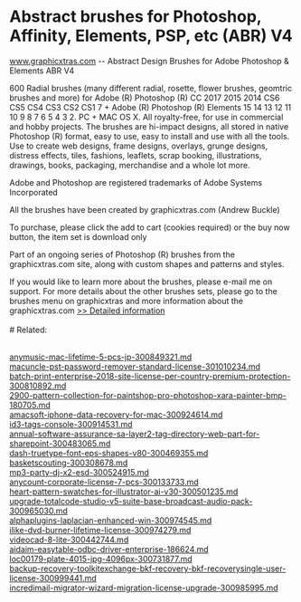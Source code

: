 # Abstract brushes for Photoshop, Affinity, Elements, PSP, etc (ABR) V4
www.graphicxtras.com -- Abstract Design Brushes for Adobe Photoshop & Elements ABR V4

600 Radial brushes (many different radial, rosette, flower brushes, geomtric brushes and more) for Adobe (R) Photoshop (R) CC 2017 2015 2014 CS6 CS5 CS4 CS3 CS2 CS1 7 + Adobe (R) Photoshop (R) Elements 15 14 13 12 11 10 9 8 7 6 5 4 3 2. PC + MAC OS X. All royalty-free, for use in commercial and hobby projects. The brushes are hi-impact designs, all stored in native Photoshop (R) format, easy to use, easy to install and use with all the tools. Use to create web designs, frame designs, overlays, grunge designs, distress effects, tiles, fashions, leaflets, scrap booking, illustrations, drawings, books, packaging, merchandise and a whole lot more.

Adobe and Photoshop are registered trademarks of Adobe Systems Incorporated

All the brushes have been created by graphicxtras.com (Andrew Buckle)

To purchase, please click the add to cart (cookies required) or the buy now button, the item set is download only

Part of an ongoing series of Photoshop (R) brushes from the graphicxtras.com site, along with custom shapes and patterns and styles.

If you would like to learn more about the brushes, please e-mail me on support. For more details about the other brushes sets, please go to the brushes menu on graphicxtras and more information about the graphicxtras.com
[>> Detailed information](https://secure.shareit.com/shareit/product.html?productid=300056846&affiliateid=200057808)<br/><br/># Related:

<br />[anymusic-mac-lifetime-5-pcs-jp-300849321.md](https://github.com/downloadplanet/downloadplanet/blob/main/anymusic-mac-lifetime-5-pcs-jp-300849321.md)<br />[macuncle-pst-password-remover-standard-license-301010234.md](https://github.com/downloadplanet/downloadplanet/blob/main/macuncle-pst-password-remover-standard-license-301010234.md)<br />[batch-print-enterprise-2018-site-license-per-country-premium-protection-300810892.md](https://github.com/downloadplanet/downloadplanet/blob/main/batch-print-enterprise-2018-site-license-per-country-premium-protection-300810892.md)<br />[2900-pattern-collection-for-paintshop-pro-photoshop-xara-painter-bmp-180705.md](https://github.com/downloadplanet/downloadplanet/blob/main/2900-pattern-collection-for-paintshop-pro-photoshop-xara-painter-bmp-180705.md)<br />[amacsoft-iphone-data-recovery-for-mac-300924614.md](https://github.com/downloadplanet/downloadplanet/blob/main/amacsoft-iphone-data-recovery-for-mac-300924614.md)<br />[id3-tags-console-300914531.md](https://github.com/downloadplanet/downloadplanet/blob/main/id3-tags-console-300914531.md)<br />[annual-software-assurance-sa-layer2-tag-directory-web-part-for-sharepoint-300483065.md](https://github.com/downloadplanet/downloadplanet/blob/main/annual-software-assurance-sa-layer2-tag-directory-web-part-for-sharepoint-300483065.md)<br />[dash-truetype-font-eps-shapes-v80-300469355.md](https://github.com/downloadplanet/downloadplanet/blob/main/dash-truetype-font-eps-shapes-v80-300469355.md)<br />[basketscouting-300308678.md](https://github.com/downloadplanet/downloadplanet/blob/main/basketscouting-300308678.md)<br />[mp3-party-dj-x2-esd-300524915.md](https://github.com/downloadplanet/downloadplanet/blob/main/mp3-party-dj-x2-esd-300524915.md)<br />[anycount-corporate-license-7-pcs-300133733.md](https://github.com/downloadplanet/downloadplanet/blob/main/anycount-corporate-license-7-pcs-300133733.md)<br />[heart-pattern-swatches-for-illustrator-ai-v30-300501235.md](https://github.com/downloadplanet/downloadplanet/blob/main/heart-pattern-swatches-for-illustrator-ai-v30-300501235.md)<br />[upgrade-totalcode-studio-v5-suite-base-broadcast-audio-pack-300965030.md](https://github.com/downloadplanet/downloadplanet/blob/main/upgrade-totalcode-studio-v5-suite-base-broadcast-audio-pack-300965030.md)<br />[alphaplugins-laplacian-enhanced-win-300974545.md](https://github.com/downloadplanet/downloadplanet/blob/main/alphaplugins-laplacian-enhanced-win-300974545.md)<br />[ilike-dvd-burner-lifetime-license-300974279.md](https://github.com/downloadplanet/downloadplanet/blob/main/ilike-dvd-burner-lifetime-license-300974279.md)<br />[videocad-8-lite-300442744.md](https://github.com/downloadplanet/downloadplanet/blob/main/videocad-8-lite-300442744.md)<br />[aidaim-easytable-odbc-driver-enterprise-186624.md](https://github.com/downloadplanet/downloadplanet/blob/main/aidaim-easytable-odbc-driver-enterprise-186624.md)<br />[loc00179-plate-4015-jpg-4096px-300731877.md](https://github.com/downloadplanet/downloadplanet/blob/main/loc00179-plate-4015-jpg-4096px-300731877.md)<br />[backup-recovery-toolkitexchange-bkf-recovery-bkf-recoverysingle-user-license-300999441.md](https://github.com/downloadplanet/downloadplanet/blob/main/backup-recovery-toolkitexchange-bkf-recovery-bkf-recoverysingle-user-license-300999441.md)<br />[incredimail-migrator-wizard-migration-license-upgrade-300985995.md](https://github.com/downloadplanet/downloadplanet/blob/main/incredimail-migrator-wizard-migration-license-upgrade-300985995.md)
